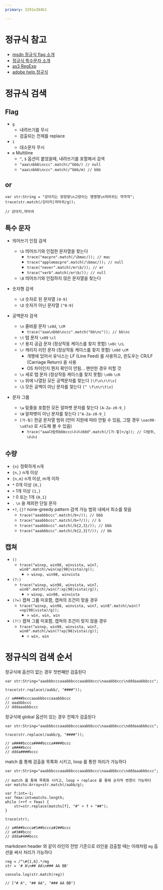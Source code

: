 ```yaml
---
primary: 3291e384b1

---
```


# 정규식 참고

- [msdn 정규식 flag 소개](http://msdn.microsoft.com/ko-kr/library/yd1hzczs.aspx)
- [정규식 특수문자 소개](http://blog.naver.com/PostView.nhn?blogId=yonga&logNo=150004198246)
- [as3 RegExp](http://help.adobe.com/ko_KR/FlashPlatform/reference/actionscript/3/RegExp.html)
- [adobe help 정규식](http://help.adobe.com/ko_KR/as3/dev/WS5b3ccc516d4fbf351e63e3d118a9b90204-7ea7.html)

# 정규식 검색

## Flag

- `g` 
	- 내려쓰기를 무시
	- 검출되는 전체를 replace
- `i`  
	- 대소문자 무시
- `m` Multiline
	- `^`, `$` 옵션이 붙었을때, 내려쓰기를 포함해서 검색
	- `"aaa\nbbb\nccc".match(/^bbb/) // null`
	- `"aaa\nbbb\nccc".match(/^bbb/m) // bbb`
	
## or

	var str:String = "강아지는 멍멍멍\n고양이는 깽깽깽\n까마귀는 깍깍깍";
	trace(str.match(/강아지|까마귀/g));
	
	// 강아지,까마귀
	
## 특수 문자

- 띄어쓰기 인접 검색
	- `\b` 띄어쓰기와 인접한 문자열을 찾는다
		- `trace("macpro".match(/\bmac/)); // mac`
		- `trace("applemacpro".match(/\bmac/)); // null`
		- `trace("never".match(/er\b/)); // er`
		- `trace("verb".match(/er\b/)); // null`
	- `\B` 띄어쓰기와 인접하지 않은 문자열을 찾는다
	
- 숫자형 검색
	- `\d` 숫자로 된 문자열 `[0-9]`
	- `\D` 숫자가 아닌 문자열 `[^0-9]`
	
- 공백문자 검색
	- `\n` 줄바꿈 문자 `\x0d`, `\cM`
		- `trace("aaa\nbbb\nccc".match("bb\nc")); // bb\nc`
	- `\t` 탭 문자 `\x09` `\cl`
	- `\f` 용지 공급 문자 (정상작동 케이스를 찾지 못함) `\x0c` `\cL`
	- `\r` 캐리지 리턴 문자 (정상작동 케이스를 찾지 못함) `\x0d` `\cM`
		- 개행에 있어서 유닉스는 LF (Line Feed) 를 사용하고, 윈도우는 CR/LF (Carriage Return) 을 사용
		- OS 차이인지 뭔지 확인이 안됨... 왠만한 경우 피할 것
	- `\v` 세로 탭 문자 (정상작동 케이스를 찾지 못함) `\x0b` `\cK`
	- `\s` 위에 나열된 모든 공백문자를 찾는다 `[\f\n\r\t\v]`
	- `\S` 모든 공백이 아닌 문자를 찾는다 `[^ \f\n\r\t\v]`
	
- 문자 그룹
	- `\w` 밑줄을 포함한 모든 알파벳 문자를 찾는다 `[A-Za-z0-9_]`
	- `\W` 알파벳이 아닌 문자를 찾는다 `[^A-Za-z0-9_]`
	- `[가-힣]` 한글 문자열 범위 (언어 지원에 따라 안될 수 있음, 그럴 경우 `\uac00-\ud7a3` 로 시도해 볼 수 있음)
		- `trace("aaa다람쥐bbbccc나나나ddd".match(/[가-힣]+/g)); // 다람쥐, 나나나`

## 수량

- `{n}` 정확하게 n개
- `{n,}` n개 이상
- `{n,m}` n개 이상, m개 이하
- `*` 0개 이상 `{0,}`
- `+` 1개 이상 `{1,}`
- `?` 0 또는 1개 `{0,1}`
- `.` `\n` 을 제외한 단일 문자
- `+?`, `{}?` none-greedy pattern 검색 가능 범위 내에서 최소를 찾음
	- `trace("aaabbbccc".match(/b+/)); // bbb`
	- `trace("aaabbbccc".match(/b+?/)); // b`
	- `trace("aaabbbccc".match(/b{2,3}/)); // bbb`
	- `trace("aaabbbccc".match(/b{2,3}?/)); // bb`
		
## 캡쳐

- `()`
	- `trace("winxp, win98, winvista, win7, win8".match(/win(xp|98|vista)/g));`
		- `> winxp, win98, winvista`
- `(?:)`
	- `trace("winxp, win98, winvista, win7, win8".match(/win(?:xp|98|vista)/g));`
		- `> winxp, win98, winvista`
- `(?=)` 캡쳐 그룹 미포함, 캡쳐의 조건이 맞을 경우
	- `trace("winxp, win98, winvista, win7, win8".match(/win(?=xp|98|vista)/g));`
		- `> win, win, win`
- `(?!)` 캡쳐 그룹 미포함, 캡쳐의 조건이 맞지 않을 경우 
	- `trace("winxp, win98, winvista, win7, win8".match(/win(?!xp|98|vista)/g));`
		- `> win, win`

# 정규식의 검색 순서
	
정규식에 옵션이 없는 경우 첫번째만 검출된다
	
	var str:String="aaabbbcccaaabbbcccaaabbbccc\naaabbbccc\ndddaaabbbccc";
	
	trace(str.replace(/aabb/, "####"));
	
	// a####bcccaaabbbcccaaabbbccc
	// aaabbbccc
	// dddaaabbbccc
	
정규식에 global 옵션이 있는 경우 전체가 검출된다
	
	var str:String="aaabbbcccaaabbbcccaaabbbccc\naaabbbccc\ndddaaabbbccc";
	
	trace(str.replace(/aabb/g, "####"));
	
	// a####bccca####bccca####bccc
	// a####bccc
	// ddda####bccc
	
match 를 통해 검출을 목록화 시키고, loop 를 통한 처리가 가능하다

	var str:String="aaabbbcccaaabbbcccaaabbbccc\naaabbbccc\ndddaaabbbccc";
	
	// match 를 통해 목록화 시키고, loop + replace 를 통해 순차적 변경이 가능하다
	var matchs:Array=str.match(/aabb/g);
	
	var f:int=-1;
	var fmax:int=matchs.length;
	while (++f < fmax) {
		str=str.replace(matchs[f], "#" + f + "##");
	}
	
	trace(str);
	
	// a#0##bccca#1##bccca#2##bccc
	// a#3##bccc
	// ddda#4##bccc
	
markdown header 와 같이 라인의 전방 기준으로 라인을 검출할 때는 아래처럼 `mg` 옵션을 써서 처리가 가능하다

	reg = /^\#{1,6}.*/mg
	str = '# A\n## AA\n### AA BB'
	
	console.log(str.match(reg))
	
	// ["# A", "## AA", "### AA BB"]


